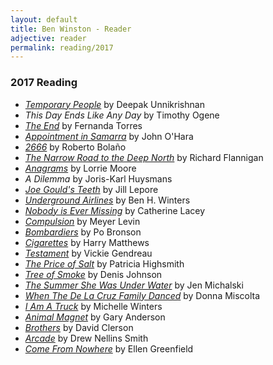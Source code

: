 ```yaml
---
layout: default
title: Ben Winston - Reader
adjective: reader
permalink: reading/2017
---
```


### 2017 Reading

+ [*Temporary People*](https://www.indiebound.org/book/9781632061423) by Deepak Unnikrishnan
+ *This Day Ends Like Any Day* by Timothy Ogene
+ [*The End*](https://www.indiebound.org/book/9781632061218) by Fernanda Torres
+ [*Appointment in Samarra*](https://www.indiebound.org/book/9780375719202) by John O'Hara
+ [*2666*](https://www.indiebound.org/book/9780312429218) by Roberto Bola&ntilde;o
+ [*The Narrow Road to the Deep North*](https://www.indiebound.org/book/9780804171472) by Richard Flannigan
+ [*Anagrams*](https://www.indiebound.org/book/9780307277282) by Lorrie Moore
+ *A Dilemma* by Joris-Karl Huysmans
+ [*Joe Gould's Teeth*](https://www.indiebound.org/book/9781101947586) by Jill Lepore
+ [*Underground Airlines*](https://www.indiebound.org/book/9780316261241) by Ben H. Winters
+ [*Nobody is Ever Missing*](https://www.indiebound.org/book/9780374534493) by Catherine Lacey
+ [*Compulsion*](https://www.indiebound.org/book/9781941493021) by Meyer Levin
+ [*Bombardiers*](https://www.indiebound.org/book/9780812971866) by Po Bronson
+ [*Cigarettes*](https://www.indiebound.org/book/9781564782038) by Harry Matthews
+ [*Testament*](https://www.indiebound.org/book/9781771662529) by Vickie Gendreau
+ [*The Price of Salt*](https://www.indiebound.org/book/9780393325997) by Patricia Highsmith
+ [*Tree of Smoke*](https://www.indiebound.org/book/9780312427740) by Denis Johnson
+ [*The Summer She Was Under Water*](https://www.indiebound.org/book/9781938466687) by Jen Michalski
+ [*When The De La Cruz Family Danced*](https://www.indiebound.org/book/9789881989598) by Donna Miscolta
+ [*I Am A Truck*](https://www.indiebound.org/book/9781926743783) by Michelle Winters
+ [*Animal Magnet*](https://www.indiebound.org/book/9780692689288) by Gary Anderson
+ [*Brothers*](https://www.indiebound.org/book/9781771860864) by David Clerson
+ [*Arcade*](https://www.indiebound.org/book/9781939419729) by Drew Nellins Smith
+ [*Come From Nowhere*](https://www.indiebound.org/book/9780979352768) by Ellen Greenfield
